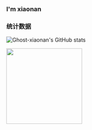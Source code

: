 ### I'm xiaonan 
###    统计数据
![Ghost-xiaonan's GitHub stats](https://github-readme-stats.vercel.app/api?username=Ghost-xiaonan&show_icons=true&theme=gruvbox)
<p dir="auto"><a target="_blank" rel="noopener noreferrer nofollow" href="https://camo.githubusercontent.com/ffecc668f4f3db439cb5d4d6abe406a51d4ba98d9e78f7838733f2467383cbec/68747470733a2f2f70726f66696c652d636f756e7465722e676c697463682e6d652f417772726179732f636f756e742e737667"><img src="https://camo.githubusercontent.com/ffecc668f4f3db439cb5d4d6abe406a51d4ba98d9e78f7838733f2467383cbec/68747470733a2f2f70726f66696c652d636f756e7465722e676c697463682e6d652f417772726179732f636f756e742e737667" width="200" data-canonical-src="https://profile-counter.glitch.me/Awrrays/count.svg" style="max-width: 100%;"></a></p>
